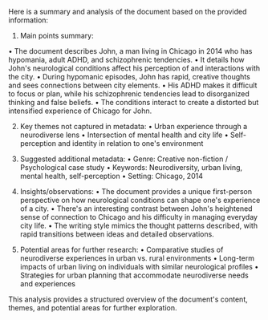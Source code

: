 
Here is a summary and analysis of the document based on the provided information:

1. Main points summary:

• The document describes John, a man living in Chicago in 2014 who has hypomania, adult ADHD, and schizophrenic tendencies. 
• It details how John's neurological conditions affect his perception of and interactions with the city.
• During hypomanic episodes, John has rapid, creative thoughts and sees connections between city elements.
• His ADHD makes it difficult to focus or plan, while his schizophrenic tendencies lead to disorganized thinking and false beliefs.
• The conditions interact to create a distorted but intensified experience of Chicago for John.

2. Key themes not captured in metadata:
• Urban experience through a neurodiverse lens
• Intersection of mental health and city life
• Self-perception and identity in relation to one's environment

3. Suggested additional metadata:
• Genre: Creative non-fiction / Psychological case study
• Keywords: Neurodiversity, urban living, mental health, self-perception
• Setting: Chicago, 2014

4. Insights/observations:
• The document provides a unique first-person perspective on how neurological conditions can shape one's experience of a city.
• There's an interesting contrast between John's heightened sense of connection to Chicago and his difficulty in managing everyday city life.
• The writing style mimics the thought patterns described, with rapid transitions between ideas and detailed observations.

5. Potential areas for further research:
• Comparative studies of neurodiverse experiences in urban vs. rural environments
• Long-term impacts of urban living on individuals with similar neurological profiles
• Strategies for urban planning that accommodate neurodiverse needs and experiences

This analysis provides a structured overview of the document's content, themes, and potential areas for further exploration.
